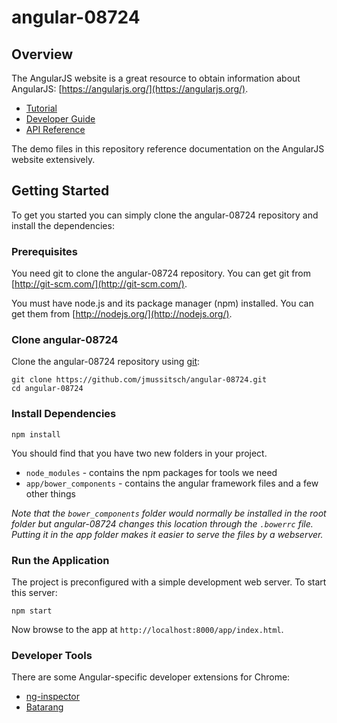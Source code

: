 # angular-08724

## Overview

The AngularJS website is a great resource to obtain information about
AngularJS: [https://angularjs.org/](https://angularjs.org/).

* [Tutorial](https://docs.angularjs.org/tutorial)
* [Developer Guide](https://docs.angularjs.org/guide)
* [API Reference](https://docs.angularjs.org/api)

The demo files in this repository reference documentation on the
AngularJS website extensively.

## Getting Started

To get you started you can simply clone the angular-08724 repository and install the dependencies:

### Prerequisites

You need git to clone the angular-08724 repository. You can get git from
[http://git-scm.com/](http://git-scm.com/).

You must have node.js and its package manager (npm) installed.
You can get them from [http://nodejs.org/](http://nodejs.org/).

### Clone angular-08724

Clone the angular-08724 repository using [git](http://git-scm.com/):

```
git clone https://github.com/jmussitsch/angular-08724.git
cd angular-08724
```

### Install Dependencies

```
npm install
```

You should find that you have two new folders in your project.

* `node_modules` - contains the npm packages for tools we need
* `app/bower_components` - contains the angular framework files and a few other things

*Note that the `bower_components` folder would normally be installed in the root folder but
angular-08724 changes this location through the `.bowerrc` file.  Putting it in the app folder makes
it easier to serve the files by a webserver.*

### Run the Application

The project is preconfigured with a simple development web server.  To start
this server:

```
npm start
```

Now browse to the app at `http://localhost:8000/app/index.html`.

### Developer Tools

There are some Angular-specific developer extensions for Chrome:

* [ng-inspector](http://ng-inspector.org/)
* [Batarang](https://chrome.google.com/webstore/detail/ighdmehidhipcmcojjgiloacoafjmpfk)